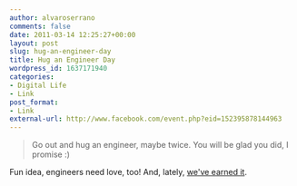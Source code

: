 ```yaml
---
author: alvaroserrano
comments: false
date: 2011-03-14 12:25:27+00:00
layout: post
slug: hug-an-engineer-day
title: Hug an Engineer Day
wordpress_id: 1637171940
categories:
- Digital Life
- Link
post_format:
- Link
external-url: http://www.facebook.com/event.php?eid=152395878144963
---
```


<blockquote>Go out and hug an engineer, maybe twice. You will be glad you did, I promise :)</blockquote>


Fun idea, engineers need love, too! And, lately, [we've earned it](http://bit.ly/h6cwhh ).
